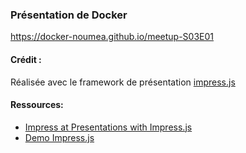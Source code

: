 ### Présentation de Docker

https://docker-noumea.github.io/meetup-S03E01

#### Crédit :
Réalisée avec le framework de présentation [impress.js](https://github.com/impress/impress.js)

#### Ressources:
- [Impress at Presentations with Impress.js](http://www.andismith.com/blog/2012/01/impress-with-impress/)
- [Demo Impress.js](http://impress.github.io/impress.js/)
